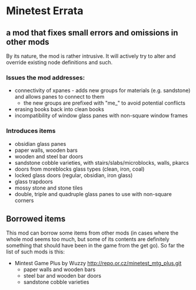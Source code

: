 # Minetest Errata
## a mod that fixes small errors and omissions in other mods

By its nature, the mod is rather intrusive. It will actively try to alter and override existing node definitions and such.

### Issues the mod addresses:
* connectivity of xpanes - adds new groups for materials (e.g. sandstone) and allows panes to connect to them
    * the new groups are prefixed with "me_" to avoid potential conflicts
* erasing books back into clean books
* incompatibility of window glass panes with non-square window frames

### Introduces items
* obsidian glass panes
* paper walls, wooden bars
* wooden and steel bar doors
* sandstone cobble varieties, with stairs/slabs/microblocks, walls, pkarcs
* doors from moreblocks glass types (clean, iron, coal)
* locked glass doors (regular, obsidian, iron glass)
* glass trapdoors
* mossy stone and stone tiles
* double, triple and quadruple glass panes to use with non-square corners

## Borrowed items

This mod can borrow some items from other mods (in cases where the whole mod seems too much, but some of its contents are definitely something that should have been in the game from the get go). So far the list of such mods is this:

* Mintest Game Plus by Wuzzy http://repo.or.cz/minetest_mtg_plus.git
    * paper walls and wooden bars
    * steel bar and wooden bar doors
    * sandstone cobble varieties
